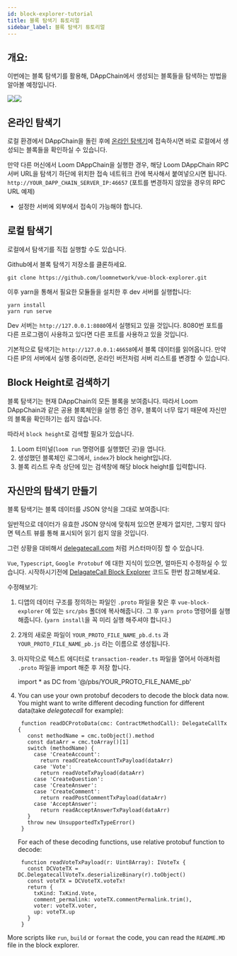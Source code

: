 ```yaml
---
id: block-explorer-tutorial
title: 블록 탐색기 튜토리얼
sidebar_label: 블록 탐색기 튜토리얼
---
```

## 개요:

이번에는 블록 탐색기를 활용해, DAppChain에서 생성되는 블록들을 탐색하는 방법을 알아볼 예정입니다.

![](/developers/img/block_explorer.png)![](/developers/img/block_explorer_details.png)

## 온라인 탐색기

로컬 환경에서 DAppChain을 돌린 후에 [온라인 탐색기](https://blockexplorer.loomx.io)에 접속하시면 바로 로컬에서 생성되는 블록들을 확인하실 수 있습니다.

만약 다른 머신에서 Loom DAppChain을 실행한 경우, 해당 Loom DAppChain RPC 서버 URL을 탐색기 하단에 위치한 접속 네트워크 칸에 복사해서 붙여넣으시면 됩니다. `http://YOUR_DAPP_CHAIN_SERVER_IP:46657` (포트를 변경하지 않았을 경우의 RPC URL 예제)

+ 설정한 서버에 외부에서 접속이 가능해야 합니다.

## 로컬 탐색기

로컬에서 탐색기를 직접 실행할 수도 있습니다.

Github에서 블록 탐색기 저장소를 클론하세요. 

    git clone https://github.com/loomnetwork/vue-block-explorer.git
    

이후 yarn을 통해서 필요한 모듈들을 설치한 후 dev 서버를 실행합니다:

    yarn install
    yarn run serve
    

Dev 서버는 `http://127.0.0.1:8080`에서 실행되고 있을 것입니다. 8080번 포트를 다른 프로그램이 사용하고 있다면 다른 포트를 사용하고 있을 것입니다.

기본적으로 탐색기는 `http://127.0.0.1:46658`에서 블록 데이터를 읽어옵니다. 만약 다른 IP의 서버에서 실행 중이라면, 온라인 버전처럼 서버 리스트를 변경할 수 있습니다.

## Block Height로 검색하기

블록 탐색기는 현재 DAppChain의 모든 블록을 보여줍니다. 따라서 Loom DAppChain과 같은 공용 블록체인을 실행 중인 경우, 블록이 너무 많기 때문에 자신만의 블록을 확인하기는 쉽지 않습니다.

따라서 `block height`로 검색할 필요가 있습니다.

1. Loom 터미널(`loom run` 명령어를 실행했던 곳)을 엽니다.
2. 생성했던 블록체인 로그에서, `index`가 block height입니다.
3. 블록 리스트 우측 상단에 있는 검색창에 해당 block height를 입력합니다.

## 자신만의 탐색기 만들기

블록 탐색기는 블록 데이터를 JSON 양식을 그대로 보여줍니다:

일반적으로 데이터가 유효한 JSON 양식에 맞춰져 있으면 문제가 없지만, 그렇지 않다면 텍스트 뷰를 통해 표시되어 읽기 쉽지 않을 것입니다.

그런 상황을 대비해서 [delegatecall.com](http://blockchain.delegatecall.com) 처럼 커스터마이징 할 수 있습니다.

`Vue`, `Typescript`, `Google Protobuf` 에 대한 지식이 있으면, 얼마든지 수정하실 수 있습니다. 시작하시기전에 [DelagateCall Block Explorer](https://github.com/loomnetwork/vue-block-explorer/tree/dc-2) 코드도 한번 참고해보세요.

수정해보기:

1. 디앱의 데이터 구조를 정의하는 파일인 `.proto` 파일을 찾은 후 `vue-block-explorer` 에 있는 `src/pbs` 폴더에 복사해줍니다. 그 후 `yarn proto` 명령어를 실행해줍니다. (`yarn install`을 꼭 미리 실행 해주셔야 합니다.)
2. 2개의 새로운 파일이 `YOUR_PROTO_FILE_NAME_pb.d.ts` 과 `YOUR_PROTO_FILE_NAME_pb.js` 라는 이름으로 생성됩니다.
3. 마지막으로 텍스트 에디터로 `transaction-reader.ts` 파일을 열어서 아래처럼 `.proto` 파일을 import 해준 후 저장 합니다.

    import * as DC from '@/pbs/YOUR_PROTO_FILE_NAME_pb'
    

1. You can use your own protobuf decoders to decode the block data now. You might want to write different decoding function for different data(take *delegatecall* for example):
    
        function readDCProtoData(cmc: ContractMethodCall): DelegateCallTx {
          const methodName = cmc.toObject().method
          const dataArr = cmc.toArray()[1]
          switch (methodName) {
            case 'CreateAccount':
              return readCreateAccountTxPayload(dataArr)
            case 'Vote':
              return readVoteTxPayload(dataArr)
            case 'CreateQuestion':
            case 'CreateAnswer':
            case 'CreateComment':
              return readPostCommentTxPayload(dataArr)
            case 'AcceptAnswer':
              return readAcceptAnswerTxPayload(dataArr)
          }
          throw new UnsupportedTxTypeError()
        }
        
    
    For each of these decoding functions, use relative protobuf function to decode:
    
        function readVoteTxPayload(r: Uint8Array): IVoteTx {
          const DCVoteTX = DC.DelegatecallVoteTx.deserializeBinary(r).toObject()
          const voteTX = DCVoteTX.voteTx!
          return {
            txKind: TxKind.Vote,
            comment_permalink: voteTX.commentPermalink.trim(),
            voter: voteTX.voter,
            up: voteTX.up
          }
        }
        

More scripts like `run`, `build` or `format` the code, you can read the `README.MD` file in the block explorer.